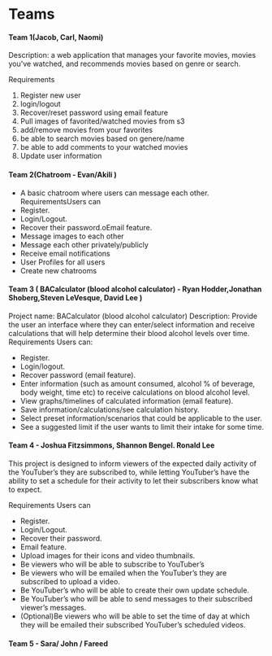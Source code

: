 # Teams

#### Team 1(Jacob, Carl, Naomi)

Description: a web application that manages your favorite movies, movies you've watched, and
    recommends movies based on genre or search.
    
Requirements
1. Register new user
2. login/logout
3. Recover/reset password using email feature
4. Pull images of favorited/watched movies from s3
5. add/remove movies from your favorites
6. be able to search movies based on genere/name
7. be able to add comments to your watched movies
8. Update user information

#### Team 2(Chatroom - Evan/Akili )
* A basic chatroom where users can message each other.
RequirementsUsers can
* Register.
* Login/Logout.
* Recover their password.oEmail feature.
* Message images to each other
* Message each other privately/publicly
* Receive email notifications
* User Profiles for all users
* Create new chatrooms

#### Team 3 ( BACalculator (blood alcohol calculator) - Ryan Hodder,Jonathan Shoberg,Steven LeVesque, David Lee )
Project name: BACalculator (blood alcohol calculator)
Description: Provide the user an interface where they can enter/select information and receive calculations that will help determine their blood alcohol levels over time. 
Requirements
Users can:
- Register.
- Login/logout.
- Recover password (email feature).
- Enter information (such as amount consumed, alcohol % of beverage, body weight, time etc) to receive calculations on blood alcohol level.
- View graphs/timelines of calculated information (email feature).
- Save information/calculations/see calculation history.
- Select preset information/scenarios that could be applicable to the user.
- See a suggested limit if the user wants to limit their intake for some time.

#### Team 4 - Joshua Fitzsimmons, Shannon Bengel. Ronald Lee
This project is designed to inform viewers of the expected daily activity of the YouTuber’s they are subscribed to, while letting YouTuber’s have the ability to set a schedule for their activity to let their subscribers know what to expect.

Requirements
Users can
*	Register.
*	Login/Logout.
*	Recover their password.
*	Email feature.
*	Upload images for their icons and video thumbnails. 
*	Be viewers who will be able to subscribe to YouTuber’s
*	Be viewers who will be emailed when the YouTuber’s they are subscribed to upload a video.
*	Be YouTuber’s who will be able to create their own update schedule. 
*	Be YouTuber’s who will be able to send messages to their subscribed viewer’s messages. 
*	(Optional)Be viewers who will be able to set the time of day at which they will be emailed their subscribed YouTuber’s scheduled videos. 

#### Team 5 - Sara/ John / Fareed


